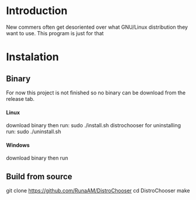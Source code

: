 # Introduction
New commers often get desoriented over what GNU/Linux distribution they want to use. This program is just for that

# Instalation

## Binary
For now this project is not finished so no binary can be download from the release tab.
#### Linux
download binary then run:
sudo ./install.sh
distrochooser
for uninstalling run:
sudo ./uninstall.sh
#### Windows
download binary then run

## Build from source
git clone https://github.com/RunaAM/DistroChooser
cd DistroChooser
make